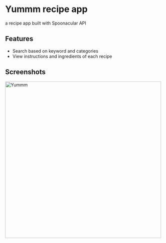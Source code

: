 
# Yummm recipe app

a recipe app built with Spoonacular API


## Features

- Search based on keyword and categories
- View instructions and ingredients of each recipe


## Screenshots

<img width="500" alt="Yummm" src="https://user-images.githubusercontent.com/96090501/181146889-8eec8d23-176f-4bdd-8310-9943dcde6a86.png">


